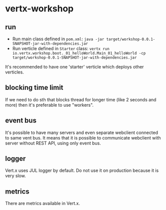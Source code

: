 vertx-workshop
==============

run
---

* Run main class defined in `pom.xml`: `java -jar target/workshop-0.0.1-SNAPSHOT-jar-with-dependencies.jar`
* Run verticle defined in `Starter` class: `vertx run io.vertx.workshop.boot._01_helloWorld.Main_01_helloWorld -cp target/workshop-0.0.1-SNAPSHOT-jar-with-dependencies.jar`

It's recommended to have one 'starter' verticle which deploys other verticles.

blocking time limit
-------------------
If we need to do sth that blocks thread for longer time (like 2 seconds and more)
then it's preferable to use "workers".

event bus
---------

It's possible to have many servers and even separate webclient connected to same vent bus.
It means that it is possible to communicate webclient with server without REST API, using only event bus.

logger
------

Vert.x uses JUL logger by default. Do not use it on production because it is very slow.

metrics
-------

There are metrics available in Vert.x.
